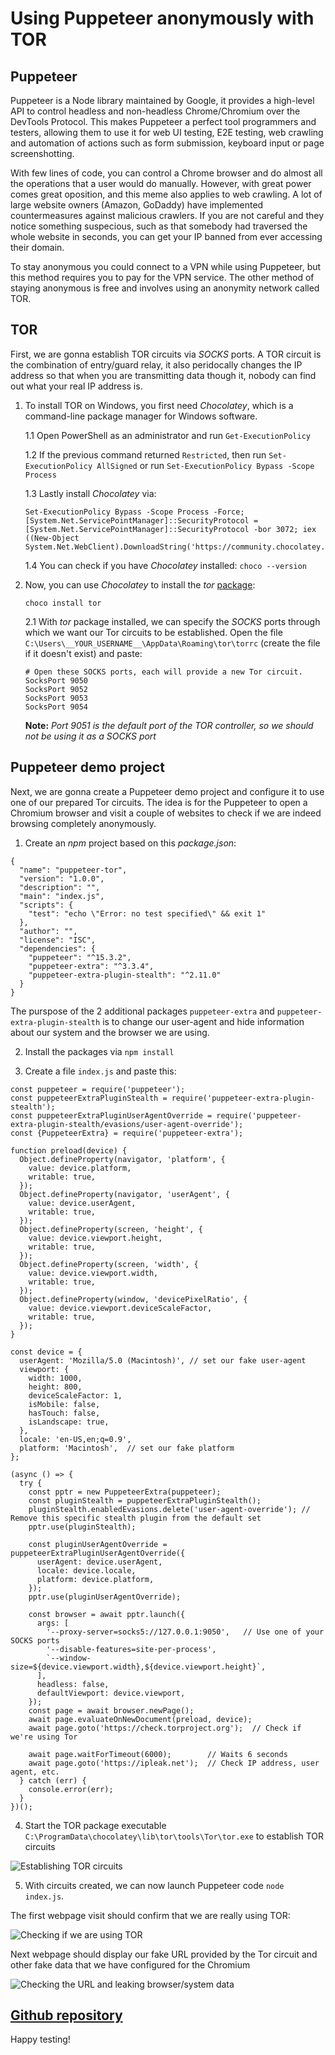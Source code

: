 # Using Puppeteer anonymously with TOR

## Puppeteer

Puppeteer is a Node library maintained by Google, it provides a high-level API to control headless and non-headless Chrome/Chromium over the DevTools Protocol. This makes Puppeteer a perfect tool programmers and testers, allowing them to use it for web UI testing, E2E testing, web crawling and automation of actions such as form submission, keyboard input or page screenshotting.

With few lines of code, you can control a Chrome browser and do almost all the operations that a user would do manually. However, with great power comes great oposition, and this meme also applies to web crawling. A lot of large website owners (Amazon, GoDaddy) have implemented countermeasures against malicious crawlers. If you are not careful and they notice something suspecious, such as that somebody had traversed the whole website in seconds, you can get your IP banned from ever accessing their domain.

To stay anonymous you could connect to a VPN while using Puppeteer, but this method requires you to pay for the VPN service. The other method of staying anonymous is free and involves using an anonymity network called TOR. 

## TOR

First, we are gonna establish TOR circuits via *SOCKS* ports. A TOR circuit is the combination of entry/guard relay, it also peridocally changes the IP address so that when you are transmitting data though it, nobody can find out what your real IP address is.

1. To install TOR on Windows, you first need *Chocolatey*, which is a command-line package manager for Windows software.

    1.1 Open PowerShell as an administrator and run `Get-ExecutionPolicy`

    1.2 If the previous command returned `Restricted`, then run `Set-ExecutionPolicy AllSigned` or run `Set-ExecutionPolicy Bypass -Scope Process`

    1.3 Lastly install *Chocolatey* via: 
    ```
    Set-ExecutionPolicy Bypass -Scope Process -Force; [System.Net.ServicePointManager]::SecurityProtocol = [System.Net.ServicePointManager]::SecurityProtocol -bor 3072; iex ((New-Object System.Net.WebClient).DownloadString('https://community.chocolatey.org/install.ps1'))
    ```

    1.4 You can check if you have *Chocolatey* installed: `choco --version`

2. Now, you can use *Chocolatey* to install the *tor* [package](https://community.chocolatey.org/packages/tor):
    ```
    choco install tor
    ```
    
    2.1 With *tor* package installed, we can specify the *SOCKS* ports through which we want our Tor circuits to be established. Open the file `C:\Users\__YOUR_USERNAME__\AppData\Roaming\tor\torrc` (create the file if it doesn't exist) and paste:
    ```
    # Open these SOCKS ports, each will provide a new Tor circuit.
    SocksPort 9050
    SocksPort 9052
    SocksPort 9053
    SocksPort 9054
    ```

    **Note:** *Port 9051 is the default port of the TOR controller, so we should not be using it as a SOCKS port*


## Puppeteer demo project

Next, we are gonna create a Puppeteer demo project and configure it to use one of our prepared Tor circuits. The idea is for the Puppeteer to open a Chromium browser and visit a couple of websites to check if we are indeed browsing completely anonymously.

1. Create an *npm* project based on this *package.json*:
```
{
  "name": "puppeteer-tor",
  "version": "1.0.0",
  "description": "",
  "main": "index.js",
  "scripts": {
    "test": "echo \"Error: no test specified\" && exit 1"
  },
  "author": "",
  "license": "ISC",
  "dependencies": {
    "puppeteer": "^15.3.2",
    "puppeteer-extra": "^3.3.4",
    "puppeteer-extra-plugin-stealth": "^2.11.0"
  }
}
```

The purspose of the 2 additional packages `puppeteer-extra` and `puppeteer-extra-plugin-stealth` is to change our user-agent and hide information about our system and the browser we are using.

2. Install the packages via `npm install`

3. Create a file `index.js` and paste this:

```
const puppeteer = require('puppeteer');
const puppeteerExtraPluginStealth = require('puppeteer-extra-plugin-stealth');
const puppeteerExtraPluginUserAgentOverride = require('puppeteer-extra-plugin-stealth/evasions/user-agent-override');
const {PuppeteerExtra} = require('puppeteer-extra');

function preload(device) {
  Object.defineProperty(navigator, 'platform', {
    value: device.platform,
    writable: true,
  });
  Object.defineProperty(navigator, 'userAgent', {
    value: device.userAgent,
    writable: true,
  });
  Object.defineProperty(screen, 'height', {
    value: device.viewport.height,
    writable: true,
  });
  Object.defineProperty(screen, 'width', {
    value: device.viewport.width,
    writable: true,
  });
  Object.defineProperty(window, 'devicePixelRatio', {
    value: device.viewport.deviceScaleFactor,
    writable: true,
  });
}

const device = {
  userAgent: 'Mozilla/5.0 (Macintosh)', // set our fake user-agent
  viewport: {
    width: 1000,
    height: 800,
    deviceScaleFactor: 1,
    isMobile: false,
    hasTouch: false,
    isLandscape: true,
  },
  locale: 'en-US,en;q=0.9',
  platform: 'Macintosh',  // set our fake platform
};

(async () => {
  try {
    const pptr = new PuppeteerExtra(puppeteer);
    const pluginStealth = puppeteerExtraPluginStealth();
    pluginStealth.enabledEvasions.delete('user-agent-override'); // Remove this specific stealth plugin from the default set
    pptr.use(pluginStealth);

    const pluginUserAgentOverride = puppeteerExtraPluginUserAgentOverride({
      userAgent: device.userAgent,
      locale: device.locale,
      platform: device.platform,
    });
    pptr.use(pluginUserAgentOverride);

    const browser = await pptr.launch({
      args: [
        '--proxy-server=socks5://127.0.0.1:9050',   // Use one of your SOCKS ports
        '--disable-features=site-per-process',
        `--window-size=${device.viewport.width},${device.viewport.height}`,
      ],
      headless: false,
      defaultViewport: device.viewport,
    });
    const page = await browser.newPage();
    await page.evaluateOnNewDocument(preload, device);
    await page.goto('https://check.torproject.org');  // Check if we're using Tor

    await page.waitForTimeout(6000);        // Waits 6 seconds
    await page.goto('https://ipleak.net');  // Check IP address, user agent, etc.
  } catch (err) {
    console.error(err);
  }
})();
```

4. Start the TOR package executable `C:\ProgramData\chocolatey\lib\tor\tools\Tor\tor.exe` to establish TOR circuits

![Establishing TOR circuits](/images/tor_exe.png "Establishing TOR circuits")

5. With circuits created, we can now launch Puppeteer code `node index.js`.

The first webpage visit should confirm that we are really using TOR:

![Checking if we are using TOR](/images/check_tor.png "Checking if we are using TOR")

Next webpage should display our fake URL provided by the Tor circuit and other fake data that we have configured for the Chromium

![Checking the URL and leaking browser/system data](/images/check_ip_leak.png "Checking the URL and leaking browser/system data")




## [Github repository](https://github.com/TOA-Anakin)

Happy testing!